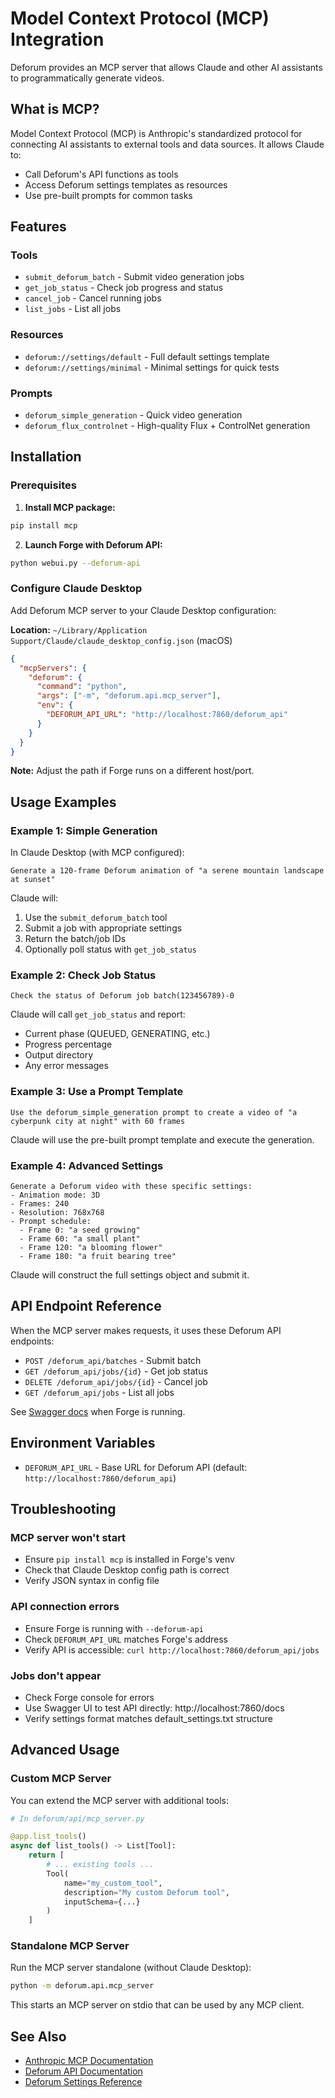 # Model Context Protocol (MCP) Integration

Deforum provides an MCP server that allows Claude and other AI assistants to programmatically generate videos.

## What is MCP?

Model Context Protocol (MCP) is Anthropic's standardized protocol for connecting AI assistants to external tools and data sources. It allows Claude to:
- Call Deforum's API functions as tools
- Access Deforum settings templates as resources
- Use pre-built prompts for common tasks

## Features

### Tools
- `submit_deforum_batch` - Submit video generation jobs
- `get_job_status` - Check job progress and status
- `cancel_job` - Cancel running jobs
- `list_jobs` - List all jobs

### Resources
- `deforum://settings/default` - Full default settings template
- `deforum://settings/minimal` - Minimal settings for quick tests

### Prompts
- `deforum_simple_generation` - Quick video generation
- `deforum_flux_controlnet` - High-quality Flux + ControlNet generation

## Installation

### Prerequisites

1. **Install MCP package:**
```bash
pip install mcp
```

2. **Launch Forge with Deforum API:**
```bash
python webui.py --deforum-api
```

### Configure Claude Desktop

Add Deforum MCP server to your Claude Desktop configuration:

**Location:** `~/Library/Application Support/Claude/claude_desktop_config.json` (macOS)

```json
{
  "mcpServers": {
    "deforum": {
      "command": "python",
      "args": ["-m", "deforum.api.mcp_server"],
      "env": {
        "DEFORUM_API_URL": "http://localhost:7860/deforum_api"
      }
    }
  }
}
```

**Note:** Adjust the path if Forge runs on a different host/port.

## Usage Examples

### Example 1: Simple Generation

In Claude Desktop (with MCP configured):

```
Generate a 120-frame Deforum animation of "a serene mountain landscape at sunset"
```

Claude will:
1. Use the `submit_deforum_batch` tool
2. Submit a job with appropriate settings
3. Return the batch/job IDs
4. Optionally poll status with `get_job_status`

### Example 2: Check Job Status

```
Check the status of Deforum job batch(123456789)-0
```

Claude will call `get_job_status` and report:
- Current phase (QUEUED, GENERATING, etc.)
- Progress percentage
- Output directory
- Any error messages

### Example 3: Use a Prompt Template

```
Use the deforum_simple_generation prompt to create a video of "a cyberpunk city at night" with 60 frames
```

Claude will use the pre-built prompt template and execute the generation.

### Example 4: Advanced Settings

```
Generate a Deforum video with these specific settings:
- Animation mode: 3D
- Frames: 240
- Resolution: 768x768
- Prompt schedule:
  - Frame 0: "a seed growing"
  - Frame 60: "a small plant"
  - Frame 120: "a blooming flower"
  - Frame 180: "a fruit bearing tree"
```

Claude will construct the full settings object and submit it.

## API Endpoint Reference

When the MCP server makes requests, it uses these Deforum API endpoints:

- `POST /deforum_api/batches` - Submit batch
- `GET /deforum_api/jobs/{id}` - Get job status
- `DELETE /deforum_api/jobs/{id}` - Cancel job
- `GET /deforum_api/jobs` - List all jobs

See [Swagger docs](http://localhost:7860/docs) when Forge is running.

## Environment Variables

- `DEFORUM_API_URL` - Base URL for Deforum API (default: `http://localhost:7860/deforum_api`)

## Troubleshooting

### MCP server won't start
- Ensure `pip install mcp` is installed in Forge's venv
- Check that Claude Desktop config path is correct
- Verify JSON syntax in config file

### API connection errors
- Ensure Forge is running with `--deforum-api`
- Check `DEFORUM_API_URL` matches Forge's address
- Verify API is accessible: `curl http://localhost:7860/deforum_api/jobs`

### Jobs don't appear
- Check Forge console for errors
- Use Swagger UI to test API directly: http://localhost:7860/docs
- Verify settings format matches default_settings.txt structure

## Advanced Usage

### Custom MCP Server

You can extend the MCP server with additional tools:

```python
# In deforum/api/mcp_server.py

@app.list_tools()
async def list_tools() -> List[Tool]:
    return [
        # ... existing tools ...
        Tool(
            name="my_custom_tool",
            description="My custom Deforum tool",
            inputSchema={...}
        )
    ]
```

### Standalone MCP Server

Run the MCP server standalone (without Claude Desktop):

```bash
python -m deforum.api.mcp_server
```

This starts an MCP server on stdio that can be used by any MCP client.

## See Also

- [Anthropic MCP Documentation](https://modelcontextprotocol.io/)
- [Deforum API Documentation](./API.md)
- [Deforum Settings Reference](../README.md)
